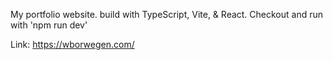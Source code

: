 My portfolio website. build with TypeScript, Vite, & React. Checkout and run with 'npm run dev'

Link: https://wborwegen.com/
